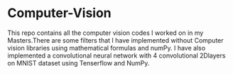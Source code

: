 # Computer-Vision



This repo contains all the computer vision codes I worked on in my Masters.There are some filters that I have implemented without Computer vision libraries using mathematical formulas and numPy. I have also implemented a convolutional neural network with 4 convolutional 2Dlayers on MNIST dataset using Tenserflow and NumPy. 
